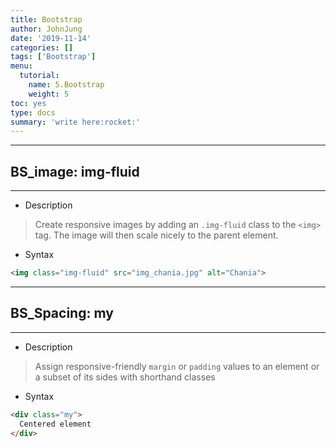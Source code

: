```yaml
---
title: Bootstrap
author: JohnJung
date: '2019-11-14'
categories: []
tags: ['Bootstrap']
menu:
  tutorial:
    name: 5.Bootstrap
    weight: 5
toc: yes
type: docs
summary: 'write here:rocket:' 
---
```




---
##  BS_image: **img-fluid**
---



* Description

>Create responsive images by adding an `.img-fluid` class to the `<img>` tag. The image will then scale nicely to the parent element.

* Syntax

```html
<img class="img-fluid" src="img_chania.jpg" alt="Chania">

```




---
##  BS_Spacing: **my**
---


* Description

>Assign responsive-friendly `margin` or `padding` values to an element or a subset of its sides with shorthand classes

* Syntax

```html
<div class="my">
  Centered element
</div>
```







